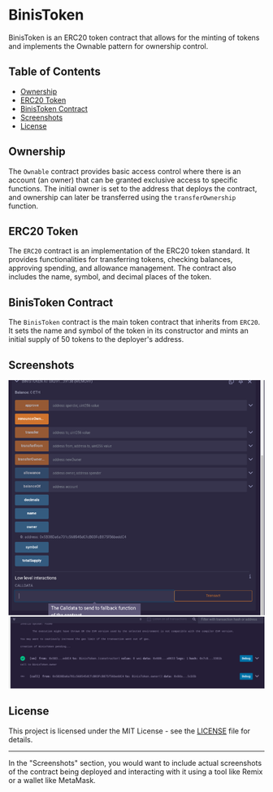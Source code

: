 # BinisToken

BinisToken is an ERC20 token contract that allows for the minting of tokens and implements the Ownable pattern for ownership control.

## Table of Contents

- [Ownership](#ownership)
- [ERC20 Token](#erc20-token)
- [BinisToken Contract](#binistoken-contract)
- [Screenshots](#screenshots)
- [License](#license)

## Ownership <a name="ownership"></a>

The `Ownable` contract provides basic access control where there is an account (an owner) that can be granted exclusive access to specific functions. The initial owner is set to the address that deploys the contract, and ownership can later be transferred using the `transferOwnership` function.

## ERC20 Token <a name="erc20-token"></a>

The `ERC20` contract is an implementation of the ERC20 token standard. It provides functionalities for transferring tokens, checking balances, approving spending, and allowance management. The contract also includes the name, symbol, and decimal places of the token.

## BinisToken Contract <a name="binistoken-contract"></a>

The `BinisToken` contract is the main token contract that inherits from `ERC20`. It sets the name and symbol of the token in its constructor and mints an initial supply of 50 tokens to the deployer's address.

## Screenshots <a name="screenshots"></a>
![alt text](image.png)
![alt text](image-1.png)



## License <a name="license"></a>

This project is licensed under the MIT License - see the [LICENSE](LICENSE) file for details.

---

In the "Screenshots" section, you would want to include actual screenshots of the contract being deployed and interacting with it using a tool like Remix or a wallet like MetaMask.